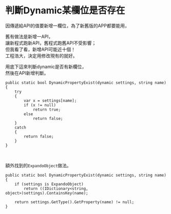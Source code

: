 # 判斷Dynamic某欄位是否存在

因傳遞給API的值要新增一欄位，為了新舊版的APP都要能用，  
<!--more-->
舊有做法是新增一API，  
讓新程式跑新API，舊程式跑舊API不受影響；  
但我看了看，新增API可能近十個！  
工程浩大，決定用修改現有的就好。  
  

用底下這來判斷dynamic是否有新欄位，  
然後在API新增判斷。
```CSharp
public static bool DynamicPropertyExist(dynamic settings, string name)
{
	try
	{
		var x = settings[name];
		if (x != null)
			return true;
		else
			return false;
	}
	catch
	{
		return false;
	}
}
```
<br/>

額外找到的`ExpandoObject`做法。  

```CSharp
public static bool DynamicPropertyExist(dynamic settings, string name)
{
	if (settings is ExpandoObject)
		return ((IDictionary<string, object>)settings).ContainsKey(name);

	return settings.GetType().GetProperty(name) != null;
}
```  



